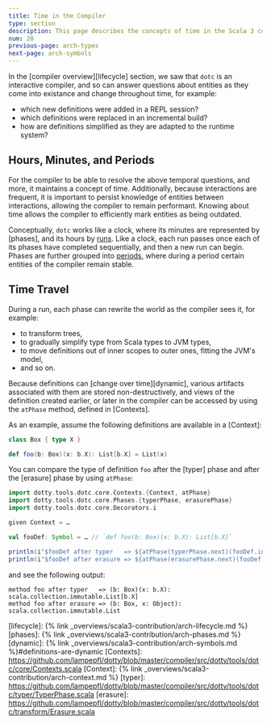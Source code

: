 ```yaml
---
title: Time in the Compiler
type: section
description: This page describes the concepts of time in the Scala 3 compiler.
num: 20
previous-page: arch-types
next-page: arch-symbols
---
```


In the [compiler overview][lifecycle] section, we saw that `dotc` is an interactive compiler,
and so can answer questions about entities as they come into existance and change throughout time,
for example:
- which new definitions were added in a REPL session?
- which definitions were replaced in an incremental build?
- how are definitions simplified as they are adapted to the runtime system?

## Hours, Minutes, and Periods

For the compiler to be able to resolve the above temporal questions, and more, it maintains
a concept of time. Additionally, because interactions are frequent, it is important to
persist knowledge of entities between interactions, allowing the compiler to remain performant.
Knowing about time allows the compiler to efficiently mark entities as being outdated.

Conceptually, `dotc` works like a clock, where its minutes are represented by [phases],
and its hours by [runs]. Like a clock, each run passes once each of its phases have completed
sequentially, and then a new run can begin. Phases are further grouped into [periods], where
during a period certain entities of the compiler remain stable.

## Time Travel

During a run, each phase can rewrite the world as the compiler sees it, for example:
- to transform trees,
- to gradually simplify type from Scala types to JVM types,
- to move definitions out of inner scopes to outer ones, fitting the JVM's model,
- and so on.

Because definitions can [change over time][dynamic], various artifacts associated with them
are stored non-destructively, and views of the definition created earlier, or later
in the compiler can be accessed by using the `atPhase` method, defined in [Contexts].

As an example, assume the following definitions are available in a [Context]:
```scala
class Box { type X }

def foo(b: Box)(x: b.X): List[b.X] = List(x)
```

You can compare the type of definition `foo` after the [typer] phase and after the [erasure] phase
by using `atPhase`:
```scala
import dotty.tools.dotc.core.Contexts.{Context, atPhase}
import dotty.tools.dotc.core.Phases.{typerPhase, erasurePhase}
import dotty.tools.dotc.core.Decorators.i

given Context = …

val fooDef: Symbol = … // `def foo(b: Box)(x: b.X): List[b.X]`

println(i"$fooDef after typer   => ${atPhase(typerPhase.next)(fooDef.info)}")
println(i"$fooDef after erasure => ${atPhase(erasurePhase.next)(fooDef.info)}")
```
and see the following output:
```
method foo after typer   => (b: Box)(x: b.X): scala.collection.immutable.List[b.X]
method foo after erasure => (b: Box, x: Object): scala.collection.immutable.List
```

[runs]: https://github.com/lampepfl/dotty/blob/a527f3b1e49c0d48148ccfb2eb52e3302fc4a349/compiler/src/dotty/tools/dotc/Run.scala
[periods]: https://github.com/lampepfl/dotty/blob/a527f3b1e49c0d48148ccfb2eb52e3302fc4a349/compiler/src/dotty/tools/dotc/core/Periods.scala
[lifecycle]: {% link _overviews/scala3-contribution/arch-lifecycle.md %}
[phases]: {% link _overviews/scala3-contribution/arch-phases.md %}
[dynamic]: {% link _overviews/scala3-contribution/arch-symbols.md %}#definitions-are-dynamic
[Contexts]: https://github.com/lampepfl/dotty/blob/master/compiler/src/dotty/tools/dotc/core/Contexts.scala
[Context]: {% link _overviews/scala3-contribution/arch-context.md %}
[typer]: https://github.com/lampepfl/dotty/blob/master/compiler/src/dotty/tools/dotc/typer/TyperPhase.scala
[erasure]: https://github.com/lampepfl/dotty/blob/master/compiler/src/dotty/tools/dotc/transform/Erasure.scala
